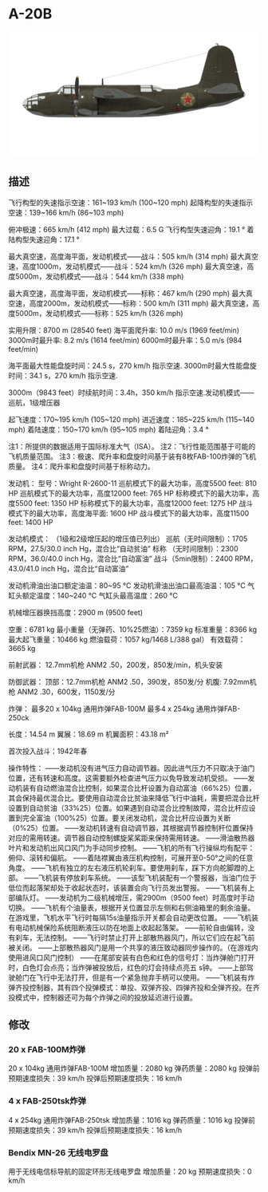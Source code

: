 ﻿# A-20B

![a20b](../images/a20b.png)

## 描述

飞行构型的失速指示空速：161~193 km/h (100~120 mph)
起降构型的失速指示空速：139~166 km/h (86~103 mph)

俯冲极速：665 km/h (412 mph)
最大过载：6.5 G
飞行构型失速迎角：19.1 °
着陆构型失速迎角：17.1 °

最大真空速，高度海平面，发动机模式——战斗：505 km/h (314 mph)
最大真空速，高度1000m，发动机模式——战斗：524 km/h (326 mph)
最大真空速，高度5000m，发动机模式——战斗：544 km/h (338 mph)

最大真空速，高度海平面，发动机模式——标称：467 km/h (290 mph)
最大真空速，高度2000m，发动机模式——标称：500 km/h (311 mph)
最大真空速，高度5000m，发动机模式——标称：525 km/h (326 mph)

实用升限：8700 m (28540 feet)
海平面爬升率: 10.0 m/s (1969 feet/min)
3000m时最升率: 8.2 m/s (1614 feet/min)
6000m时最升率：5.0 m/s (984 feet/min)

海平面最大性能盘旋时间：24.5  s，270 km/h 指示空速.
3000m时最大性能盘旋时间：34.1 s，270 km/h 指示空速.

3000m（9843 feet）时续航时间：3.4h，350 km/h 指示空速.发动机模式——巡航，1级增压器

起飞速度：170~195 km/h (105~120 mph)
进近速度：185~225 km/h (115~140 mph)
着陆速度：150~170 km/h (95~105 mph)
着陆迎角：3.4 °

注1：所提供的数据适用于国际标准大气（ISA）。
注2：飞行性能范围基于可能的飞机质量范围。
注3：极速、爬升率和盘旋时间基于装有8枚FAB-100炸弹的飞机质量。
注4：爬升率和盘旋时间基于标称动力。

发动机：
型号：Wright R-2600-11
巡航模式下的最大功率，高度5500 feet: 810 HP
巡航模式下的最大功率，高度12000 feet: 765 HP
标称模式下的最大功率，高度5500 feet: 1350 HP
标称模式下的最大功率，高度12000 feet: 1275 HP
战斗模式下的最大功率，高度海平面: 1600 HP
战斗模式下的最大功率，高度11500 feet: 1400 HP

发动机模式：
（1级和2级增压起的增压值已列出）
巡航（无时间限制）：1705 RPM，27.5/30.0 inch Hg，混合比“自动贫油” 
标称 （无时间限制）：2300 RPM，36.0/40.0 inch Hg，混合比“自动富油” 
战斗（5min限制）：2400 RPM，43.0/41.0 inch Hg，混合比“自动富油” 

发动机滑油出油口额定油温：80~95 °C
发动机滑油出油口最高油温：105 °C
气缸头额定温度：140~240 °C
气缸头最高温度：260 °C

机械增压器换挡高度：2900 m (9500 feet)

空重：6781 kg
最小重量（无弹药、10%25燃油）：7359 kg
标准重量：8366 kg
最大起飞重量：10466 kg
燃油载荷：1057 kg/1468 L/388 gal）
有效载荷：3665 kg

前射武器：
12.7mm机枪 ANM2 .50，200发，850发/min，机头安装

防御武器：
顶部：12.7mm机枪 ANM2 .50，390发，850发/分
机腹: 7.92mm机枪 ANM2 .30，600发，1150发/分

炸弹：
最多20 x 104kg 通用炸弹FAB-100M
最多4 x 254kg 通用炸弹FAB-250ck

长度：14.54 m
翼展：18.69 m
机翼面积：43.18 m²

首次投入战斗：1942年春

操作特性：
——发动机没有进气压力自动调节器。因此进气压力不只取决于油门位置，还有转速和高度。这需要额外检查进气压力以免导致发动机受损。
——发动机装有自动燃油混合比控制，如果混合比杆设置为自动富油（66%25）位置，其会保持最优混合比。要使用自动混合比贫油来降低飞行中油耗，需要把混合比杆设置到自动贫油（33%25）位置。如果遇到自动混合比控制故障，混合比杆应设置到完全富油（100%25）位置。要关闭发动机，混合比杆应设置为关断（0%25）位置。
——发动机转速有自动调节器，其根据调节器控制杆位置保持对应的需用转速。调节器自动控制螺旋桨桨距来保持需用转速。
——滑油散热器叶片和发动机出风口风门为手动同步控制。
——飞机的所有飞行操纵均有配平：俯仰、滚转和偏航。
——着陆襟翼由液压机构控制，可展开至0-50°之间的任意角度。
——飞机有独立的左右液压机轮刹车。要使用刹车，踩下方向舵脚蹬的上部。
——飞机装有停放刹车系统。
——该型飞机装配有一个警报器，当油门位于低位而起落架却处于收起状态时，该装置会向飞行员发出警报。
——飞机装有上部编队灯。
——发动机为二级机械增压，需2900m（9500 feet）时高度时手动切换。
——飞机有个油量表，根据开关位置显示左侧和右侧油箱里的剩余油量。在游戏里，飞机水平飞行时每隔15s油量指示开关都会自动更改位置。
——飞机装有电动机械保险系统阻断液压以防在地面上收起起落架。
——前轮自由偏转，没有刹车，无法控制。
——飞行时禁止打开上部散热器风门，所以它们应在起飞前被关闭。
——上部散热器风门是用一个共享的液压致动器同步操作的。（在游戏内使用进风口风门控制）
——在尾部安装有白色和红色的信号灯：当炸弹舱门打开时，白色灯会点亮；当炸弹被投放后，红色的灯会持续点亮五 s钟。
——上部驾驶舱门在飞行中无法打开，但是有一个紧急抛弃手柄可以使用。
——飞机装有炸弹齐投控制器，其有四个投弹模式：单投、双弹齐投、四弹齐投和全弹齐投。在齐投模式中，控制器还可为每个炸弹之间的投放延迟进行设置。

## 修改


### 20 x FAB-100M炸弹

20 x 104kg 通用炸弹FAB-100M
增加质量：2080 kg
弹药质量：2080 kg
投弹前预期速度损失：39 km/h
投弹后预期速度损失：16 km/h

### 4 x FAB-250tsk炸弹

4 x 254kg 通用炸弹FAB-250tsk
增加质量：1016 kg
弹药质量：1016 kg
投弹前预期速度损失：39 km/h
投弹后预期速度损失：16 km/h

### Bendix MN-26 无线电罗盘

用于无线电信标导航的固定环形无线电罗盘
增加质量：20 kg
预期速度损失：0 km/h